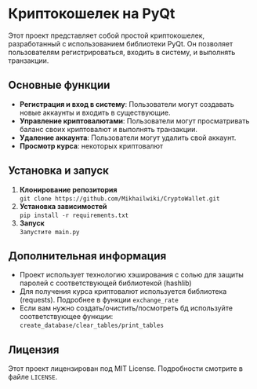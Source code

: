 # Криптокошелек на PyQt  
  
Этот проект представляет собой простой криптокошелек, разработанный с использованием библиотеки PyQt. Он позволяет пользователям регистрироваться, входить в систему, и выполнять транзакции.  
  
## Основные функции  
  
- **Регистрация и вход в систему**: Пользователи могут создавать новые аккаунты и входить в существующие.  
- **Управление криптовалютами**: Пользователи могут просматривать баланс своих криптовалют и выполнять транзакции.  
- **Удаление аккаунта**: Пользователи могут удалить свой аккаунт.  
- **Просмотр курса**: некоторых криптовалют  
  
## Установка и запуск  
  
1. **Клонирование репозитория**  
    ```git clone https://github.com/Mikhailwiki/CryptoWallet.git```  
2. **Установка зависимостей**  
    ```pip install -r requirements.txt```  
3. **Запуск**  
	```Запустите main.py```

## Дополнительная информация
- Проект использует технологию хэширования с солью для защиты паролей с соответствующей библиотекой (hashlib)
- Для получения курса криптовалют используется библиотека (requests). Подробнее в функции ```exchange_rate```
- Если вам нужно создать/очистить/посмотреть бд используйте соответствующее функции: ```create_database/clear_tables/print_tables```

## Лицензия  
  
Этот проект лицензирован под MIT License. Подробности смотрите в файле `LICENSE`.